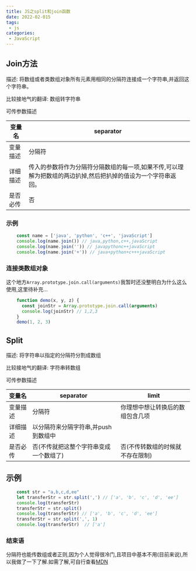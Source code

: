 ```yaml
---
title: JS之split和join函数
date: 2022-02-015
tags:
 - js
categories:
 - JavaScript
---
```

## Join方法

描述: 将数组或者类数组对象所有元素用相同的分隔符连接成一个字符串,并返回这个字符串。

比较接地气的翻译: 数组转字符串

可传参数描述

| 变量名   | separator                                                    |
| -------- | ------------------------------------------------------------ |
| 变量描述 | 分隔符                                                       |
| 详细描述 | 传入的参数将作为分隔符分隔数组的每一项,如果不传,可以理解为把数组的两边扒掉,然后把扒掉的值设为一个字符串返回。 |
| 是否必传 | 否                                                           |

### 示例

```js
    const name = ['java', 'python', 'c++', 'javaScript']
    console.log(name.join()) // java,python,c++,javaScript
    console.log(name.join('')) // javapythonc++javaScript
    console.log(name.join('+')) // java+python+c+++javaScript
```

### 连接类数组对象

这个地方`Array.prototype.join.call(arguments)`我暂时还没整明白为什么这么使用,这里待补充...

```js
    function demo(x, y, z) {
      const joinStr = Array.prototype.join.call(arguments)
      console.log(joinStr) // 1,2,3
    }
    demo(1, 2, 3)
```

## Split

描述: 将字符串以指定的分隔符分割成数组

比较接地气的翻译: 字符串转数组

可传参数描述

| 变量名   | separator                              | limit                            |
| -------- | -------------------------------------- | -------------------------------- |
| 变量描述 | 分隔符                                 | 你理想中想让转换后的数组包含几项 |
| 详细描述 | 以分隔符来分隔字符串,并push到数组中    |                                  |
| 是否必传 | 否(不传就把这整个字符串变成一个数组了) | 否(不传转数组的时候就不存在限制) |

## 示例

```js
    const str = "a,b,c,d,ee"
    let transferStr = str.split(',') // ['a', 'b', 'c', 'd', 'ee']
    console.log(transferStr)
    transferStr = str.split()
    console.log(transferStr) // ['a', 'b', 'c', 'd', 'ee']
    transferStr = str.split(',', 1)
    console.log(transferStr)  // ['a']
```

### 结束语

分隔符也能传数组或者正则,因为个人觉得很冷门,且项目中基本不用(目前来说),所以我做了一下了解.如需了解,可自行查看[MDN](https://developer.mozilla.org/zh-CN/docs/Web/JavaScript/Reference/Global_Objects/String/split#example_using_split)